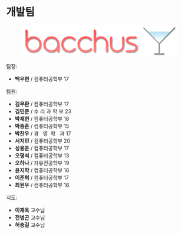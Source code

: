 # 개발팀

<p align=center><img height=83 src="materials/bacchus.png"><img height=83 src="materials/glass.png"></p>

팀장:
- **백우현** / 컴퓨터공학부 17

팀원:
- **김무환** / 컴퓨터공학부 17
- **김민준** / 수 리 과 학 부 23
- **박재현** / 컴퓨터공학부 16
- **박종훈** / 컴퓨터공학부 15
- **박찬우** / 경 &nbsp;&nbsp;영 &nbsp;학 &nbsp;&nbsp;과 17
- **서지민** / 컴퓨터공학부 20
- **성용운** / 컴퓨터공학부 17
- **오평석** / 컴퓨터공학부 13
- **오하나** / 자유전공학부 19
- **윤지학** / 컴퓨터공학부 16
- **이준혁** / 컴퓨터공학부 17
- **최원우** / 컴퓨터공학부 16

지도:
- **이재욱** 교수님
- **전병곤** 교수님
- **허충길** 교수님
